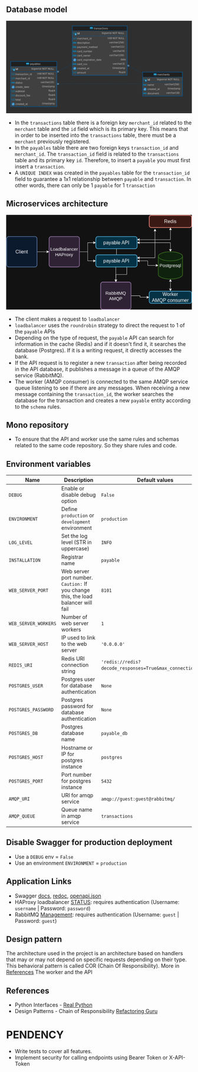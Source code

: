 ## Database model
![Database Diagram](images/database_diagram.png#center)
- In the `transactions` table there is a foreign key `merchant_id` related to the `merchant` table and the `id` field which is its primary key. This means that in order to be inserted into the `transactions` table, there must be a `merchant` previously registered.
- In the `payables` table there are two foreign keys `transaction_id` and `merchant_id`. The `transaction_id` field is related to the `transactions` table and its primary key `id`. Therefore, to insert a `payable` you must first insert a `transaction`.
- A `UNIQUE INDEX` was created in the `payables` table for the `transaction_id` field to guarantee a 1x1 relationship between `payable` and `transaction`. In other words, there can only be 1 `payable` for 1 `transaction`

## Microservices architecture
![Microservices architecture](images/arquitetura_payables.png#center)
- The client makes a request to `loadbalancer`
- `loadbalancer` uses the `roundrobin` strategy to direct the request to 1 of the `payable` APIs
- Depending on the type of request, the `payable` API can search for information in the cache (Redis) and if it doesn't find it, it searches the database (Postgres). If it is a writing request, it directly accesses the bank.
- If the API request is to register a new `transaction` after being recorded in the API database, it publishes a message in a queue of the AMQP service (RabbitMQ).
- The worker (AMQP consumer) is connected to the same AMQP service queue listening to see if there are any messages. When receiving a new message containing the `transaction_id`, the worker searches the database for the transaction and creates a new `payable` entity according to the `schema` rules.

## Mono repository
- To ensure that the API and worker use the same rules and schemas related to the same code repository. So they share rules and code.

## Environment variables

| Name | Description | Default values |
| -------------------- | ------------------------------------------------ | -------------- |
| `DEBUG` | Enable or disable debug option | `False` |
| `ENVIRONMENT` | Define `production` or `development` environment | `production` |
| `LOG_LEVEL` | Set the log level (STR in uppercase) | `INFO` |
| `INSTALLATION` | Registrar name | `payable` |
| `WEB_SERVER_PORT` | Web server port number. `Caution:` If you change this, the load balancer will fail | `8101` |
| `WEB_SERVER_WORKERS` | Number of web server workers | `1` |
| `WEB_SERVER_HOST` | IP used to link to the web server | `'0.0.0.0'` |
| `REDIS_URI` | Redis URI connection string | `'redis://redis?decode_responses=True&max_connections=10'` |
| `POSTGRES_USER` | Postgres user for database authentication | `None` |
| `POSTGRES_PASSWORD` | Postgres password for database authentication | `None` |
| `POSTGRES_DB` | Postgres database name | `payable_db` |
| `POSTGRES_HOST` | Hostname or IP for postgres instance | `postgres` |
| `POSTGRES_PORT` | Port number for postgres instance | `5432` |
| `AMQP_URI` | URI for amqp service | `amqp://guest:guest@rabbitmq/` |
| `AMQP_QUEUE` | Queue name in amqp service | `transactions` |

## Disable Swagger for production deployment
- Use a `DEBUG` env = `False`
- Use an environment `ENVIRONMENT` = `production`

## Application Links
- Swagger [docs](http://127.0.0.1:8181/docs), [redoc](http://127.0.0.1:8181/redoc), [openapi.json](http://127.0.0.1:8181/openapi.json)
- HAProxy loadbalancer [STATUS](http://127.0.0.1:8100/monitoring): requires authentication (Username: `username` | Password: `password`)
- RabbitMQ [Management](http://127.0.0.1:15672/): requires authentication (Username: `guest` | Password: `guest`)


## Design pattern
The architecture used in the project is an architecture based on handlers that may or may not depend on specific requests depending on their type. This behavioral pattern is called COR (Chain Of Responsibility). More in [References](#references)
The worker and the API


## References
- Python Interfaces - [Real Python](https://realpython.com/python-interface/)
- Design Patterns - Chain of Responsibility [Refactoring Guru](https://refactoring.guru/design-patterns/chain-of-responsibility)

# PENDENCY
   - Write tests to cover all features.
   - Implement security for calling endpoints using Bearer Token or X-API-Token